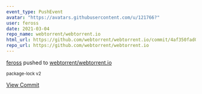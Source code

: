 ```yaml
---
event_type: PushEvent
avatar: "https://avatars.githubusercontent.com/u/121766?"
user: feross
date: 2021-03-04
repo_name: webtorrent/webtorrent.io
html_url: https://github.com/webtorrent/webtorrent.io/commit/4af350fad04e842c48be5125d853d4ea2fdf9784
repo_url: https://github.com/webtorrent/webtorrent.io
---
```


<a href='https://github.com/feross' target='_blank'>feross</a> pushed to <a href='https://github.com/webtorrent/webtorrent.io' target='_blank'>webtorrent/webtorrent.io</a>

<small>package-lock v2</small>

<a href='https://github.com/webtorrent/webtorrent.io/commit/4af350fad04e842c48be5125d853d4ea2fdf9784' target='_blank'>View Commit</a>